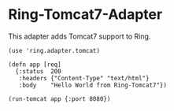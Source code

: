 Ring-Tomcat7-Adapter
===================

This adapter adds Tomcat7 support to Ring.

    (use 'ring.adapter.tomcat)
    
    (defn app [req]
      {:status  200
       :headers {"Content-Type" "text/html"}
       :body    "Hello World from Ring-Tomcat7"})
            
    (run-tomcat app {:port 8080})


